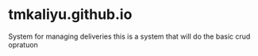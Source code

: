 # tmkaliyu.github.io
System for managing deliveries 
this is a system that will do the basic crud opratuon 
